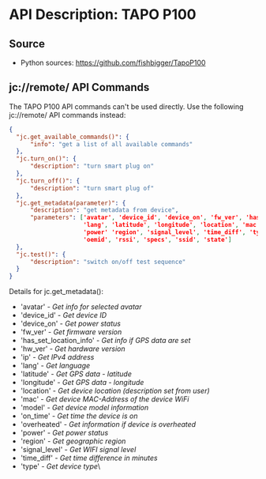 # API Description: TAPO P100

## Source

* Python sources: https://github.com/fishbigger/TapoP100

## jc://remote/ API Commands

The TAPO P100 API commands can't be used directly. Use the following jc://remote/ API commands instead:

```json
{
  "jc.get_available_commands()": {
      "info": "get a list of all available commands"
  },
  "jc.turn_on()": {
      "description": "turn smart plug on"
  },
  "jc.turn_off()": {
      "description": "turn smart plug of"
  },
  "jc.get_metadata(parameter)": {
      "description": "get metadata from device",
      "parameters": ['avatar', 'device_id', 'device_on', 'fw_ver', 'has_set_location_info', 'hw_ver', 'ip',
                     'lang', 'latitude', 'longitude', 'location', 'mac', 'model', 'on_time', 'overheated',
                     'power' 'region', 'signal_level', 'time_diff', 'type', 'default_status', 'nickname',
                     'oemid', 'rssi', 'specs', 'ssid', 'state']
  },
  "jc.test()": {
      "description": "switch on/off test sequence"
  }
}
```

Details for jc.get_metadata():

  * 'avatar' - _Get info for selected avatar_
  * 'device_id' - _Get device ID_
  * 'device_on' - _Get power status_
  * 'fw_ver' - _Get firmware version_
  * 'has_set_location_info' - _Get info if GPS data are set_
  * 'hw_ver' - _Get hardware version_
  * 'ip' - _Get IPv4 address_
  * 'lang' - _Get language_
  * 'latitude' - _Get GPS data - latitude_
  * 'longitude' - _Get GPS data - longitude_
  * 'location' - _Get device location (description set from user)_
  * 'mac' - _Get device MAC-Address of the device WiFi_
  * 'model' - _Get device model information_
  * 'on_time' - _Get time the device is on_
  * 'overheated' - _Get information if device is overheated_
  * 'power' - _Get power status_
  * 'region' - _Get geographic region_
  * 'signal_level' - _Get WIFI signal level_
  * 'time_diff' - _Get time difference in minutes_
  * 'type' - _Get device type_\
